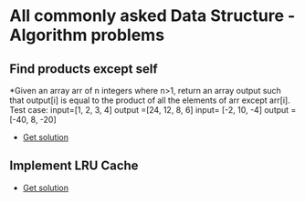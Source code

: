 # All commonly asked Data Structure - Algorithm problems
## Find products except self
  *Given an array arr of n integers where n>1, return an 
  array output such that output[i] is equal to the product 
  of all the elements of arr except arr[i].
  Test case:
  input=[1, 2, 3, 4] output =[24, 12, 8, 6]
  input= [-2, 10, -4] output =[-40, 8, -20]
  * [Get solution](https://github.com/chandab0/JavaTutorials/blob/main/CodeBase/main/array/FindProductExceptSelf.java)

## Implement LRU Cache
  * [Get solution](https://github.com/chandab0/JavaTutorials/blob/main/CodeBase/main/ds/LRUCache.java)

